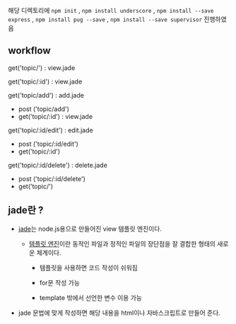 
 해당 디렉토리에 `npm init` , `npm install underscore` , `npm install --save express` , `npm install pug --save` , `npm install --save supervisor` 진행하였음

## workflow

get('topic/') : view.jade

get('topic/:id') : view.jade

get('topic/add') : add.jade

  - post ('topic/add')
  - get('topic/:id') : view.jade

get('topic/:id/edit') : edit.jade

  - post ('topic/:id/edit')
  - get('topic/:id')

get('topic/:id/delete') : delete.jade
  - post ('topic/:id/delete')
  - get('topic/')


## jade란 ?

- [jade](https://jade-lang.com/)는 node.js용으로 만들어진 view 템플릿 엔진이다.

  - [템플릿 엔진](http://expressjs.com/ko/guide/using-template-engines.html)이란 동적인 파일과 정적인 파일의 장단점을 잘 결합한 형태의 새로운 체계이다.

    - 템플릿을 사용하면 코드 작성이 쉬워짐

    - for문 작성 가능

    - template 밖에서 선언한 변수 이용 가능

- jade 문법에 맞게 작성하면 해당 내용을 html이나 자바스크립트로 만들어 준다.
